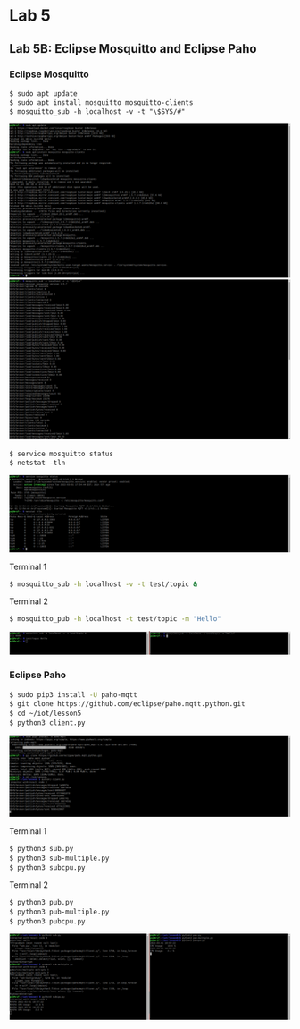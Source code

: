 # Lab 5
## Lab 5B: Eclipse Mosquitto and Eclipse Paho
### Eclipse Mosquitto
```ssh
$ sudo apt update
$ sudo apt install mosquitto mosquitto-clients
$ mosquitto_sub -h localhost -v -t "\$SYS/#"
```
![This is an image](https://github.com/Arif12467/Design-6-AIA/blob/1a306a8486fa4e6548d908fa3425920ba91fb620/Lab%205/Photos/mosquitto_install.png)
![This is an image](https://github.com/Arif12467/Design-6-AIA/blob/1a306a8486fa4e6548d908fa3425920ba91fb620/Lab%205/Photos/mosquitto_install_1.png)


```ssh
$ service mosquitto status
$ netstat -tln
```
![This is an image](https://github.com/Arif12467/Design-6-AIA/blob/1a306a8486fa4e6548d908fa3425920ba91fb620/Lab%205/Photos/service-netstat.png)


Terminal 1
```sh
$ mosquitto_sub -h localhost -v -t test/topic &
```
Terminal 2
```sh
$ mosquitto_pub -h localhost -t test/topic -m "Hello"
```
![This is an image](https://github.com/Arif12467/Design-6-AIA/blob/1a306a8486fa4e6548d908fa3425920ba91fb620/Lab%205/Photos/mosquitto_run.png)


### Eclipse Paho
```sh
$ sudo pip3 install -U paho-mqtt
$ git clone https://github.com/eclipse/paho.mqtt.python.git
$ cd ~/iot/lesson5
$ python3 client.py
```
![This is an image](https://github.com/Arif12467/Design-6-AIA/blob/1a306a8486fa4e6548d908fa3425920ba91fb620/Lab%205/Photos/paho_install.png)


Terminal 1 
```sh
$ python3 sub.py
$ python3 sub-multiple.py
$ python3 subcpu.py
```
Terminal 2
```sh
$ python3 pub.py
$ python3 pub-multiple.py
$ python3 pubcpu.py
```
![This is an image](https://github.com/Arif12467/Design-6-AIA/blob/1a306a8486fa4e6548d908fa3425920ba91fb620/Lab%205/Photos/paho_run.png)
